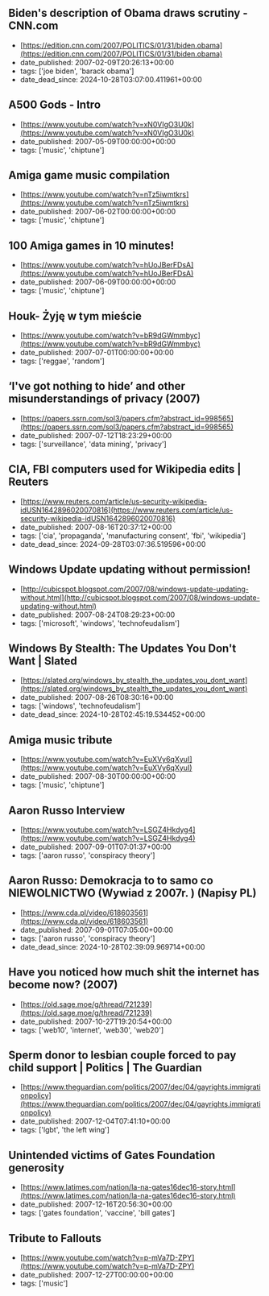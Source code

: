  ## Biden's description of Obama draws scrutiny - CNN.com
 - [https://edition.cnn.com/2007/POLITICS/01/31/biden.obama](https://edition.cnn.com/2007/POLITICS/01/31/biden.obama)
 - date_published: 2007-02-09T20:26:13+00:00
 - tags: ['joe biden', 'barack obama']
 - date_dead_since: 2024-10-28T03:07:00.411961+00:00

 ## A500 Gods - Intro
 - [https://www.youtube.com/watch?v=xN0VIgO3U0k](https://www.youtube.com/watch?v=xN0VIgO3U0k)
 - date_published: 2007-05-09T00:00:00+00:00
 - tags: ['music', 'chiptune']

 ## Amiga game music compilation
 - [https://www.youtube.com/watch?v=nTz5iwmtkrs](https://www.youtube.com/watch?v=nTz5iwmtkrs)
 - date_published: 2007-06-02T00:00:00+00:00
 - tags: ['music', 'chiptune']

 ## 100 Amiga games in 10 minutes!
 - [https://www.youtube.com/watch?v=hUoJBerFDsA](https://www.youtube.com/watch?v=hUoJBerFDsA)
 - date_published: 2007-06-09T00:00:00+00:00
 - tags: ['music', 'chiptune']

 ## Houk- Żyję w tym mieście
 - [https://www.youtube.com/watch?v=bR9dGWmmbyc](https://www.youtube.com/watch?v=bR9dGWmmbyc)
 - date_published: 2007-07-01T00:00:00+00:00
 - tags: ['reggae', 'random']

 ## ‘I've got nothing to hide’ and other misunderstandings of privacy (2007)
 - [https://papers.ssrn.com/sol3/papers.cfm?abstract_id=998565](https://papers.ssrn.com/sol3/papers.cfm?abstract_id=998565)
 - date_published: 2007-07-12T18:23:29+00:00
 - tags: ['surveillance', 'data mining', 'privacy']

 ## CIA, FBI computers used for Wikipedia edits | Reuters
 - [https://www.reuters.com/article/us-security-wikipedia-idUSN1642896020070816](https://www.reuters.com/article/us-security-wikipedia-idUSN1642896020070816)
 - date_published: 2007-08-16T20:37:12+00:00
 - tags: ['cia', 'propaganda', 'manufacturing consent', 'fbi', 'wikipedia']
 - date_dead_since: 2024-09-28T03:07:36.519596+00:00

 ## Windows Update updating without permission!
 - [http://cubicspot.blogspot.com/2007/08/windows-update-updating-without.html](http://cubicspot.blogspot.com/2007/08/windows-update-updating-without.html)
 - date_published: 2007-08-24T08:29:23+00:00
 - tags: ['microsoft', 'windows', 'technofeudalism']

 ## Windows By Stealth: The Updates You Don't Want | Slated
 - [https://slated.org/windows_by_stealth_the_updates_you_dont_want](https://slated.org/windows_by_stealth_the_updates_you_dont_want)
 - date_published: 2007-08-26T08:30:16+00:00
 - tags: ['windows', 'technofeudalism']
 - date_dead_since: 2024-10-28T02:45:19.534452+00:00

 ## Amiga music tribute
 - [https://www.youtube.com/watch?v=EuXVy6qXyuI](https://www.youtube.com/watch?v=EuXVy6qXyuI)
 - date_published: 2007-08-30T00:00:00+00:00
 - tags: ['music', 'chiptune']

 ## Aaron Russo Interview
 - [https://www.youtube.com/watch?v=LSGZ4Hkdyg4](https://www.youtube.com/watch?v=LSGZ4Hkdyg4)
 - date_published: 2007-09-01T07:01:37+00:00
 - tags: ['aaron russo', 'conspiracy theory']

 ## Aaron Russo: Demokracja to to samo co NIEWOLNICTWO (Wywiad z 2007r. ) (Napisy PL)
 - [https://www.cda.pl/video/618603561](https://www.cda.pl/video/618603561)
 - date_published: 2007-09-01T07:05:00+00:00
 - tags: ['aaron russo', 'conspiracy theory']
 - date_dead_since: 2024-10-28T02:39:09.969714+00:00

 ## Have you noticed how much shit the internet has become now? (2007)
 - [https://old.sage.moe/g/thread/721239](https://old.sage.moe/g/thread/721239)
 - date_published: 2007-10-27T19:20:54+00:00
 - tags: ['web10', 'internet', 'web30', 'web20']

 ## Sperm donor to lesbian couple forced to pay child support | Politics | The Guardian
 - [https://www.theguardian.com/politics/2007/dec/04/gayrights.immigrationpolicy](https://www.theguardian.com/politics/2007/dec/04/gayrights.immigrationpolicy)
 - date_published: 2007-12-04T07:41:10+00:00
 - tags: ['lgbt', 'the left wing']

 ## Unintended victims of Gates Foundation generosity
 - [https://www.latimes.com/nation/la-na-gates16dec16-story.html](https://www.latimes.com/nation/la-na-gates16dec16-story.html)
 - date_published: 2007-12-16T20:56:30+00:00
 - tags: ['gates foundation', 'vaccine', 'bill gates']

 ## Tribute to Fallouts
 - [https://www.youtube.com/watch?v=p-mVa7D-ZPY](https://www.youtube.com/watch?v=p-mVa7D-ZPY)
 - date_published: 2007-12-27T00:00:00+00:00
 - tags: ['music']

